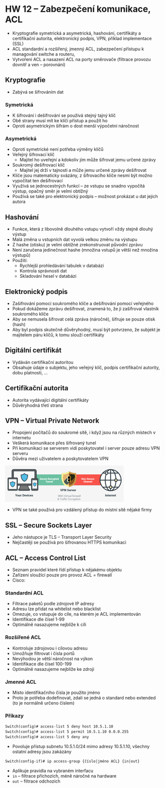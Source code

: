 # HW 12 – Zabezpečení komunikace, ACL

* Kryptografie symetrická a asymetrická, hashování, certifikáty a certifikační autorita, elektronický podpis, VPN, příklad implementace (SSL)
* ACL standardní a rozšířený, jmenný ACL, zabezpečení přístupu k managování switche a routeru,
* Vytvoření ACL a nasazení ACL na porty směrovače (filtrace provozu dovnitř a ven – porovnání)

## Kryptografie

* Zabývá se šifrováním dat

### Symetrická

* K šifrování i dešifrování se používá stejný tajný klíč
* Obě strany musí mít ke klíči přístup a použít ho
* Oproti asymetrickým šifrám o dost menší výpočetní náročnost

### Asymetrická

* Oproti symetrické není potřeba výměny klíčů
* Veřejný šifrovací klíč
  * Majitel ho uveřejní a kdokoliv jím může šifrovat jemu určené zprávy
* Soukromý dešifrovací klíč
  * Majitel jej drží v tajnosti a může jemu určené zprávy dešifrovat
* Klíče jsou matematicky svázány, z šifrovacího klíče nesmí být možno vypočítat ten dešifrovací
* Využívá se jednocestných funkcí – ze vstupu se snadno vypočítá výstup, opačný směr je velmi obtížný
* Používá se také pro elektronický podpis – možnost prokázat u dat jejich autora

## Hashování

* Funkce, která z libovolně dlouhého vstupu vytvoří vždy stejně dlouhý výstup
* Malá změna u vstupních dat vyvolá velkou změnu na výstupu
* Z hashe (otisku) je velmi obtížné zrekonstruovat původní zprávu
* Není zaručena jedinečnost hashe (množina vstupů je větší než množina výstupů)
* Použití:
  * Rychlejší prohledávání tabulek v databázi
  * Kontrola správnosti dat
  * Skladování hesel v databázi

## Elektronický podpis

* Zašifrování pomocí soukromého klíče a dešifrování pomocí veřejného
* Pokud dokážeme zprávu dešifrovat, znamená to, že ji zašifroval vlastník soukromého klíče
* Aby se nemusela šifrovat celá zpráva (náročné), šifruje se pouze otisk (hash)
* Aby byl podpis skutečně důvěryhodný, musí být potvrzeno, že subjekt je majitelem páru klíčů, k tomu slouží certifikáty

## Digitální certifikát

* Vydáván certifikační autoritou
* Obsahuje údaje o subjektu, jeho veřejný klíč, podpis certifikační autority, dobu platnosti, ...

## Certifikační autorita

* Autorita vydávající digitální certifikáty
* Důvěryhodná třetí strana

## VPN – Virtual Private Network

* Propojení počítačů do soukromé sítě, i když jsou na různých místech v internetu
* Veškerá komunikace přes šifrovaný tunel
* Při komunikaci se serverem vidí poskytovatel i server pouze adresu VPN serveru
* Důvěra mezi uživatelem a poskytovatelem VPN

![vpn](./img/HW_12_01.PNG)

* VPN se také používá pro vzdálený přístup do místní sítě nějaké firmy

## SSL – Secure Sockets Layer

* Jeho nástupce je TLS – Transport Layer Security
* Nejčastěji se používá pro šifrovanou HTTPS komunikaci

## ACL – Access Control List

* Seznam pravidel které řídí přístup k nějakému objektu
* Zařízení sloužící pouze pro provoz ACL = firewall
* Cisco:

### Standardní ACL

* Filtrace paketů podle zdrojové IP adresy
* Adresu lze přidat na whitelist nebo blacklist
* Omezuje, co vstupuje do cíle, na kterém je ACL implementován
* Identifikace dle čísel 1-99
* Optimálně nasazujeme nejblíže k cíli

### Rozšířené ACL

* Kontroluje zdrojovou i cílovou adresu
* Umožňuje filtrovat i čísla portů
* Nevýhodou je větší náročnost na výkon
* Identifikace dle čísel 100-199
* Optimálně nasazujeme nejblíže ke zdroji

### Jmenné ACL

* Místo identifikačního čísla je použito jméno
* Proto je potřeba dodefinovat, zdali se jedná o standard nebo extended (to je normálně určeno číslem)

### Příkazy

``` txt
Switch(config)# access-list 5 deny host 10.5.1.10
Switch(config)# access-list 5 permit 10.5.1.10 0.0.0.255
Switch(config)# access-list 5 deny any
```

* Povoluje přístup subnetu 10.5.1.0/24 mimo adresy 10.5.1.10, všechny ostatní adresy jsou zakázány

``` txt
Switch(config-if)# ip access-group {číslo|jméno ACL} {in|out} 
```

* Aplikuje pravidla na vybraném interfacu
* `in` – filtrace příchozích, méně náročné na hardware
* `out` – filtrace odchozích
